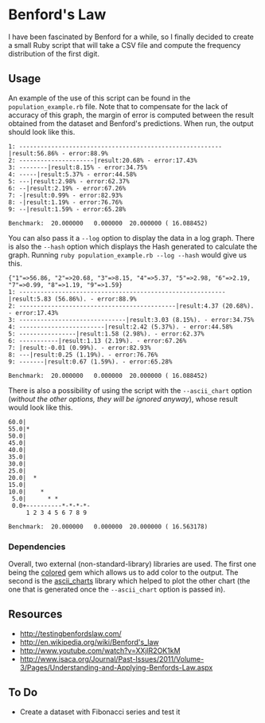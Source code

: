 # Benford's Law

I have been fascinated by Benford for a while, so I finally decided to create a small Ruby script that will take a CSV file and compute the frequency distribution of the first digit.

## Usage

An example of the use of this script can be found in the `population_example.rb` file. Note that to compensate for the lack of accuracy of this graph, the margin of error is computed between the result obtained from the dataset and Benford's predictions. When run, the output should look like this.

```
1: ---------------------------------------------------------|result:56.86% - error:88.9%
2: ---------------------|result:20.68% - error:17.43%
3: --------|result:8.15% - error:34.75%
4: -----|result:5.37% - error:44.58%
5: ---|result:2.98% - error:62.37%
6: --|result:2.19% - error:67.26%
7: -|result:0.99% - error:82.93%
8: -|result:1.19% - error:76.76%
9: --|result:1.59% - error:65.28%

Benchmark:  20.000000   0.000000  20.000000 ( 16.088452)
```

You can also pass it a `--log` option to display the data in a log graph. There is also the `--hash` option which displays the Hash generated to calculate the graph. Running `ruby population_example.rb --log --hash` would give us this.

```
{"1"=>56.86, "2"=>20.68, "3"=>8.15, "4"=>5.37, "5"=>2.98, "6"=>2.19, "7"=>0.99, "8"=>1.19, "9"=>1.59}
1: ----------------------------------------------------------|result:5.83 (56.86%). - error:88.9%
2: --------------------------------------------|result:4.37 (20.68%). - error:17.43%
3: ------------------------------|result:3.03 (8.15%). - error:34.75%
4: ------------------------|result:2.42 (5.37%). - error:44.58%
5: ----------------|result:1.58 (2.98%). - error:62.37%
6: -----------|result:1.13 (2.19%). - error:67.26%
7: |result:-0.01 (0.99%). - error:82.93%
8: ---|result:0.25 (1.19%). - error:76.76%
9: -------|result:0.67 (1.59%). - error:65.28%

Benchmark:  20.000000   0.000000  20.000000 ( 16.088452)
```

There is also a possibility of using the script with the `--ascii_chart` option (*without the other options, they will be ignored anyway*), whose result would look like this.

```
60.0|
55.0|*
50.0|
45.0|
40.0|
35.0|
30.0|
25.0|
20.0|  *
15.0|
10.0|    *
 5.0|      * *
 0.0+----------*-*-*-*-
     1 2 3 4 5 6 7 8 9

Benchmark:  20.000000   0.000000  20.000000 ( 16.563178)
```

### Dependencies

Overall, two external (non-standard-library) libraries are used. The first one being the [colored](https://rubygems.org/gems/colored) gem which allows us to add color to the output. The second is the [ascii_charts](https://rubygems.org/gems/ascii_charts) library which helped to plot the other chart (the one that is generated once the `--ascii_chart` option is passed in).

## Resources

- http://testingbenfordslaw.com/
- http://en.wikipedia.org/wiki/Benford's_law
- http://www.youtube.com/watch?v=XXjlR2OK1kM
- http://www.isaca.org/Journal/Past-Issues/2011/Volume-3/Pages/Understanding-and-Applying-Benfords-Law.aspx

## To Do
- Create a dataset with Fibonacci series and test it
